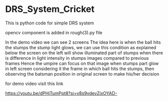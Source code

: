 # DRS_System_Cricket
This is python code for simple DRS system

opencv component is added in rough(3).py file

In the demo video we can see 2 screens 
The idea here is when the ball hits the stumps the stump light glows, 
we can use this condition as explained below
the screen on the left will show illuminated part of stumps when there is difference in light intensity in stumps images compared to previous frames
Hence the umpire can focus on that image when stumps part glow in left screen considering it the frame in which ball hits the stumps, then observing the batsman position in original screen to make his/her decision

for demo video visit this link

https://youtu.be/dPHjTumPpt8?si=v8s9vdevZixOYAD-

